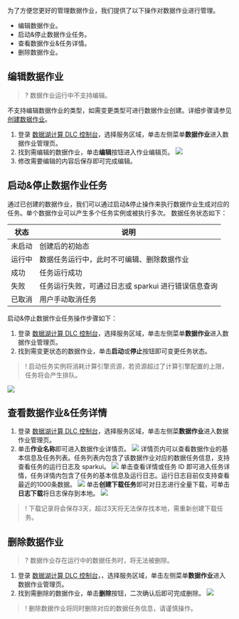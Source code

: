 为了方便您更好的管理数据作业，我们提供了以下操作对数据作业进行管理。
- 编辑数据作业。
- 启动&停止数据作业任务。
- 查看数据作业&任务详情。
- 删除数据作业。

## 编辑数据作业
>? 数据作业运行中不支持编辑。

不支持编辑数据作业的类型，如需变更类型可进行数据作业创建。详细步骤请参见 [创建数据作业](https://cloud.tencent.com/document/product/1342/74584)。
1. 登录 [数据湖计算 DLC 控制台](https://console.cloud.tencent.com/dlc)，选择服务区域，单击左侧菜单**数据作业**进入数据作业管理页。
2. 找到需编辑的数据作业，单击**编辑**按钮进入作业编辑页。
![](https://qcloudimg.tencent-cloud.cn/raw/bf56464de95f29f0b1cbf0d1e784c9e9.png)
3. 修改需要编辑的内容后保存即可完成编辑。

## 启动&停止数据作业任务
通过已创建的数据作业，我们可以通过启动&停止操作来执行数据作业生成对应的任务。单个数据作业可以产生多个任务实例或被执行多次。
数据任务状态如下：

| 状态 | 说明 | 
|---------|--------- | 
| 未启动	| 创建后的初始态
| 运行中	| 数据任务运行中，此时不可编辑、删除数据作业| 
| 成功	| 任务运行成功| 
| 失败	| 任务运行失败，可通过日志或 sparkui 进行错误信息查询| 
| 已取消| 	用户手动取消任务| 

启动&停止数据作业任务操作步骤如下：
1. 登录 [数据湖计算 DLC 控制台](https://console.cloud.tencent.com/dlc)，选择服务区域，单击左侧菜单**数据作业**进入数据作业管理页。
2. 找到需变更状态的数据作业，单击**启动**或**停止**按钮即可变更任务状态。
>! 启动任务实例将消耗计算引擎资源，若资源超过了计算引擎配置的上限，任务将会产生排队。
>
![](https://qcloudimg.tencent-cloud.cn/raw/70dae089a5b57b2757166b999b555ea5.png)

## 查看数据作业&任务详情
1. 登录 [数据湖计算 DLC 控制台](https://console.cloud.tencent.com/dlc)，选择服务区域，单击左侧菜**数据作业**进入数据作业管理页。
2. 单击**作业名称**即可进入数据作业详情页。
![](https://qcloudimg.tencent-cloud.cn/raw/4b3f69abfac6b2fa25aca16159ebb588.png)
详情页内可以查看数据作业的基本信息及任务列表。任务列表内包含了该数据作业对应的数据任务信息，支持查看任务的运行日志及 sparkui。
![](https://qcloudimg.tencent-cloud.cn/raw/4272d29e3f9326c271f19575c1bf5b12.png)
单击查看详情或任务 ID 即可进入任务详情，任务详情内包含了任务的基本信息及运行日志。运行日志目前仅支持查看最近的1000条数据。
![](https://qcloudimg.tencent-cloud.cn/raw/0a9a57cca8cd3464f3445fb84e0da745.png)
单击**创建下载任务**即可对日志进行全量下载，可单击**日志下载**将日志保存到本地。
![](https://qcloudimg.tencent-cloud.cn/raw/204bbc91d5c423f517430fc9c301ff0c.png)
>! 下载记录将会保存3天，超过3天将无法保存找本地，需重新创建下载任务。

## 删除数据作业
>? 数据作业存在运行中的数据任务时，将无法被删除。

1. 登录 [数据湖计算 DLC 控制台](https://console.cloud.tencent.com/dlc)，，选择服务区域，单击左侧菜单**数据作业**进入数据作业管理页。
2. 找到需删除的数据作业，单击**删除**按钮，二次确认后即可完成删除。
![](https://qcloudimg.tencent-cloud.cn/raw/64e8ee90a07588e81e05cf84a00b5dd5.png)
>! 删除数据作业将同时删除对应的数据任务信息，请谨慎操作。

